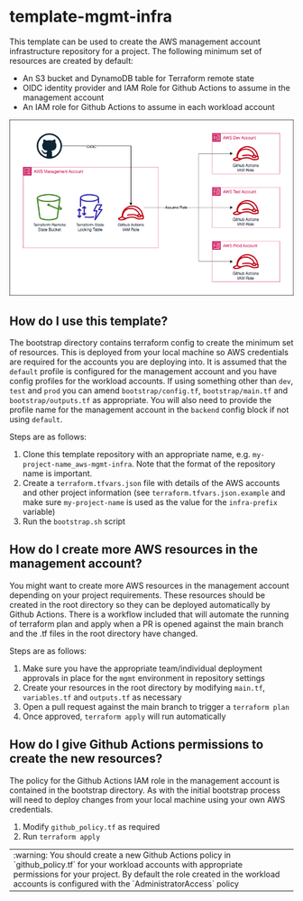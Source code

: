 # template-mgmt-infra

This template can be used to create the AWS management account infrastructure repository for a project. The following minimum set of resources are created by default:
- An S3 bucket and DynamoDB table for Terraform remote state
- OIDC identity provider and IAM Role for Github Actions to assume in the management account
- An IAM role for Github Actions to assume in each workload account

![Management Infrastructure](aws-mgmt-infra.png)


## How do I use this template?

The bootstrap directory contains terraform config to create the minimum set of resources. This is deployed from your local machine so AWS credentials are required for the accounts you are deploying into. It is assumed that the `default` profile is configured for the management account and you have config profiles for the workload accounts. If using something other than `dev`, `test` and `prod` you can amend `bootstrap/config.tf`, `bootstrap/main.tf` and `bootstrap/outputs.tf` as appropriate. You will also need to provide the profile name for the management account in the `backend` config block if not using `default`.

Steps are as follows:
1. Clone this template repository with an appropriate name, e.g. `my-project-name_aws-mgmt-infra`. Note that the format of the repository name is important.
2. Create a `terraform.tfvars.json` file with details of the AWS accounts and other project information (see `terraform.tfvars.json.example` and make sure `my-project-name` is used as the value for the `infra-prefix` variable)
3. Run the `bootstrap.sh` script


## How do I create more AWS resources in the management account?

You might want to create more AWS resources in the management account depending on your project requirements. These resources should be created in the root directory so they can be deployed automatically by Github Actions. There is a workflow included that will automate the running of terraform plan and apply when a PR is opened against the main branch and the .tf files in the root directory have changed.

Steps are as follows:
1. Make sure you have the appropriate team/individual deployment approvals in place for the `mgmt` environment in repository settings
2. Create your resources in the root directory by modifying `main.tf`, `variables.tf` and `outputs.tf` as necessary
3. Open a pull request against the main branch to trigger a `terraform plan` 
4. Once approved, `terraform apply` will run automatically


## How do I give Github Actions permissions to create the new resources?

The policy for the Github Actions IAM role in the management account is contained in the bootstrap directory. As with the initial bootstrap process will need to deploy changes from your local machine using your own AWS credentials.

1. Modify `github_policy.tf` as required
2. Run `terraform apply`

<table><td>:warning: You should create a new Github Actions policy in `github_policy.tf` for your workload accounts with appropriate permissions for your project. By default the role created in the workload accounts is configured with the `AdministratorAccess` policy</td></table>
